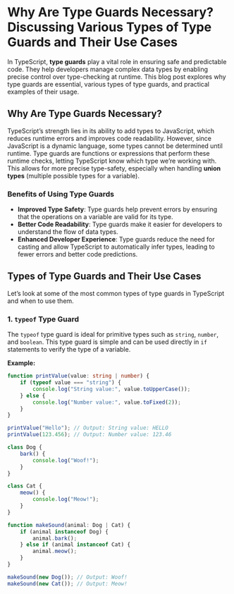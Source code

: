 # Why Are Type Guards Necessary? Discussing Various Types of Type Guards and Their Use Cases

In TypeScript, **type guards** play a vital role in ensuring safe and predictable code. They help developers manage complex data types by enabling precise control over type-checking at runtime. This blog post explores why type guards are essential, various types of type guards, and practical examples of their usage.

## Why Are Type Guards Necessary?

TypeScript’s strength lies in its ability to add types to JavaScript, which reduces runtime errors and improves code readability. However, since JavaScript is a dynamic language, some types cannot be determined until runtime. Type guards are functions or expressions that perform these runtime checks, letting TypeScript know which type we’re working with. This allows for more precise type-safety, especially when handling **union types** (multiple possible types for a variable).

### Benefits of Using Type Guards

- **Improved Type Safety**: Type guards help prevent errors by ensuring that the operations on a variable are valid for its type.
- **Better Code Readability**: Type guards make it easier for developers to understand the flow of data types.
- **Enhanced Developer Experience**: Type guards reduce the need for casting and allow TypeScript to automatically infer types, leading to fewer errors and better code predictions.

## Types of Type Guards and Their Use Cases

Let’s look at some of the most common types of type guards in TypeScript and when to use them.

### 1. `typeof` Type Guard

The `typeof` type guard is ideal for primitive types such as `string`, `number`, and `boolean`. This type guard is simple and can be used directly in `if` statements to verify the type of a variable.

**Example:**

```typescript
function printValue(value: string | number) {
    if (typeof value === "string") {
        console.log("String value:", value.toUpperCase());
    } else {
        console.log("Number value:", value.toFixed(2));
    }
}

printValue("Hello"); // Output: String value: HELLO
printValue(123.456); // Output: Number value: 123.46

class Dog {
    bark() {
        console.log("Woof!");
    }
}

class Cat {
    meow() {
        console.log("Meow!");
    }
}

function makeSound(animal: Dog | Cat) {
    if (animal instanceof Dog) {
        animal.bark();
    } else if (animal instanceof Cat) {
        animal.meow();
    }
}

makeSound(new Dog()); // Output: Woof!
makeSound(new Cat()); // Output: Meow!
